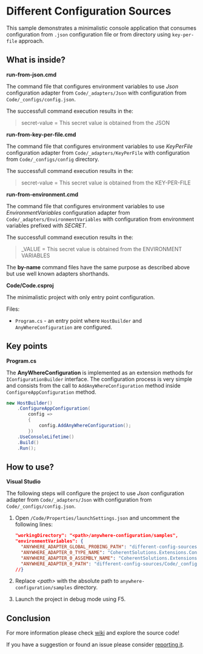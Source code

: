 # Different Configuration Sources

This sample demonstrates a minimalistic console application that consumes configuration from `.json` configuration file or from directory using `key-per-file` approach.

## What is inside?

**run-from-json.cmd**

The command file that configures environment variables to use _Json_ configuration adapter from `Code/_adapters/Json` with configuration from `Code/_configs/config.json`.

The successfull command execution results in the: 

> secret-value = This secret value is obtained from the JSON

**run-from-key-per-file.cmd**

The command file that configures environment variables to use _KeyPerFile_ configuration adapter from `Code/_adapters/KeyPerFile` with configuration from `Code/_configs/config` directory.

The successfull command execution results in the: 

> secret-value = This secret value is obtained from the KEY-PER-FILE

**run-from-environment.cmd**

The command file that configures environment variables to use _EnvironmentVariables_ configuration adapter from `Code/_adapters/EnvironmentVariables` with configuration from environment variables prefixed with _SECRET_.

The successfull command execution results in the: 

> _VALUE = This secret value is obtained from the ENVIRONMENT VARIABLES

The **by-name** command files have the same purpose as described above but use well known adapters shorthands.

**Code/Code.csproj**

The minimalistic project with only entry point configuration.

Files:
* `Program.cs` - an entry point where `HostBuilder` and `AnyWhereConfiguration` are configured.

## Key points

**Program.cs**

The **AnyWhereConfiguration** is implemented as an extension methods for `IConfigurationBuilder` interface. The configuration process is very simple and consists from the call to `AddAnyWhereConfiguration` method inside `ConfigureAppConfiguration` method.

``` csharp
new HostBuilder()
    .ConfigureAppConfiguration(
        config =>
        {
            config.AddAnyWhereConfiguration();
        })
    .UseConsoleLifetime()
    .Build()
    .Run();
```

## How to use?

**Visual Studio**

The following steps will configure the project to use _Json_ configuration adapter from `Code/_adapters/Json` with configuration from `Code/_configs/config.json`.

1. Open `/Code/Properties/launchSettings.json` and uncomment the following lines:

    ``` json
    "workingDirectory": "<path>/anywhere-configuration/samples",
    "environmentVariables": {
      "ANYWHERE_ADAPTER_GLOBAL_PROBING_PATH": "different-config-sources/Code/_adapters/Json",
      "ANYWHERE_ADAPTER_0_TYPE_NAME": "CoherentSolutions.Extensions.Configuration.AnyWhere.Json.AnyWhereJsonConfigurationSourceAdapter",
      "ANYWHERE_ADAPTER_0_ASSEMBLY_NAME": "CoherentSolutions.Extensions.Configuration.AnyWhere.Json",
      "ANYWHERE_ADAPTER_0_PATH": "different-config-sources/Code/_configs/config.json"
    //}
    ```

2. Replace _\<path\>_ with the absolute path to `anywhere-configuration/samples` directory.
3. Launch the project in debug mode using F5.

## Conclusion

For more information please check [wiki][1] and explore the source code! 

If you have a suggestion or found an issue please consider [reporting it][2].

[1]: https://github.com/coherentsolutionsinc/anywhere-configuration/wiki
[2]: https://github.com/coherentsolutionsinc/anywhere-configuration/issues